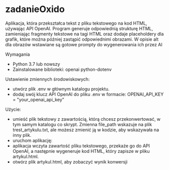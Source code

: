 # zadanieOxido
Aplikacja, która przekształca tekst z pliku tekstowego na kod HTML, używając API OpenAI. Program generuje odpowiednią strukturę HTML, zamieniając fragmenty tekstowe na tagi HTML oraz dodaje placeholdery dla grafik, które można później zastąpić odpowiednimi obrazami. W opisie alt dla obrazów wstawiane są gotowe prompty do wygenerowania ich przez AI

Wymagania
- Python 3.7 lub nowszy
- Zainstalowane biblioteki:
  openai
  python-dotenv

Ustawienie zmiennych środowiskowych:
- utwórz plik .env w głównym katalogu projektu.
- dodaj swój klucz API OpenAI do pliku .env w formacie:
  OPENAI_API_KEY = "your_openai_api_key"

Użycie:
- umieść plik tekstowy z zawartością, którą chcesz przekonwertować, w tym samym katalogu co skrypt. Zmienna file_path wskazuje na plik trest_artykulu.txt, ale możesz zmienić ją w kodzie, aby wskazywała na inny plik.
- uruchom aplikację:
- aplikacja wczyta zawartość pliku tekstowego, przekaże go do API OpenAI, a następnie wygeneruje kod HTML, który zapisze w pliku artykul.html.
- otwórz plik artykul.html, aby zobaczyć wynik konwersji

